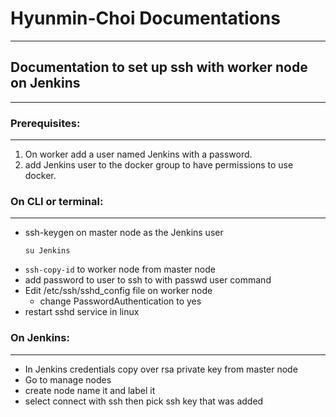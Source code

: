 # Hyunmin-Choi Documentations
***
## Documentation to set up ssh with worker node on Jenkins
***
### Prerequisites:
***
1. On worker add a user named Jenkins with a password.
2. add Jenkins user to the docker group to have permissions to use docker.
       
 ### On CLI or terminal:
 ***
- ssh-keygen on master node as the Jenkins user
  ```
  su Jenkins
  ```
- ```ssh-copy-id``` to worker node from master node
- add password to user to ssh to with passwd user command
- Edit /etc/ssh/sshd_config file on worker node
	- change PasswordAuthentication to yes
- restart sshd service in linux
 ### On Jenkins:
 ***
- In Jenkins credentials copy over rsa private key from master node  
- Go to manage nodes 
- create node name it and label it 
- select connect with ssh then pick ssh key that was added 

